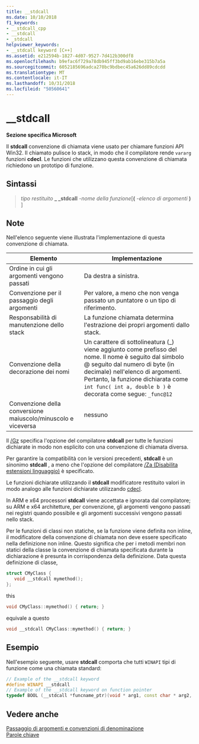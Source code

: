 ```yaml
---
title: __stdcall
ms.date: 10/10/2018
f1_keywords:
- __stdcall_cpp
- __stdcall
- _stdcall
helpviewer_keywords:
- __stdcall keyword [C++]
ms.assetid: e212594b-1827-4d07-9527-7d412b300df8
ms.openlocfilehash: b9efac6f729a78db945ff3bd9ab16ebe315b7a5a
ms.sourcegitcommit: 6052185696adca270bc9bdbec45a626dd89cdcdd
ms.translationtype: MT
ms.contentlocale: it-IT
ms.lasthandoff: 10/31/2018
ms.locfileid: "50560641"
---
```

# <a name="stdcall"></a>__stdcall

**Sezione specifica Microsoft**

Il **stdcall** convenzione di chiamata viene usato per chiamare funzioni API Win32. Il chiamato pulisce lo stack, in modo che il compilatore rende `vararg` funzioni **cdecl**. Le funzioni che utilizzano questa convenzione di chiamata richiedono un prototipo di funzione.

## <a name="syntax"></a>Sintassi

> *tipo restituito*  **\_ \_stdcall** *-nome della funzione*[**(** *-elenco di argomenti* **)** ]

## <a name="remarks"></a>Note

Nell'elenco seguente viene illustrata l'implementazione di questa convenzione di chiamata.

|Elemento|Implementazione|
|-------------|--------------------|
|Ordine in cui gli argomenti vengono passati|Da destra a sinistra.|
|Convenzione per il passaggio degli argomenti|Per valore, a meno che non venga passato un puntatore o un tipo di riferimento.|
|Responsabilità di manutenzione dello stack|La funzione chiamata determina l'estrazione dei propri argomenti dallo stack.|
|Convenzione della decorazione dei nomi|Un carattere di sottolineatura (_) viene aggiunto come prefisso del nome. Il nome è seguito dal simbolo @ seguito dal numero di byte (in decimale) nell'elenco di argomenti. Pertanto, la funzione dichiarata come `int func( int a, double b )` è decorata come segue: `_func@12`|
|Convenzione della conversione maiuscolo/minuscolo e viceversa|nessuno|

Il [/Gz](../build/reference/gd-gr-gv-gz-calling-convention.md) specifica l'opzione del compilatore **stdcall** per tutte le funzioni dichiarate in modo non esplicito con una convenzione di chiamata diversa.

Per garantire la compatibilità con le versioni precedenti, **stdcall** è un sinonimo **stdcall** , a meno che l'opzione del compilatore [/Za \(Disabilita estensioni linguaggio)](../build/reference/za-ze-disable-language-extensions.md) è specificato.

Le funzioni dichiarate utilizzando il **stdcall** modificatore restituito valori in modo analogo alle funzioni dichiarate utilizzando [cdecl](../cpp/cdecl.md).

In ARM e x64 processori **stdcall** viene accettata e ignorata dal compilatore; su ARM e x64 architetture, per convenzione, gli argomenti vengono passati nei registri quando possibile e gli argomenti successivi vengono passati nello stack.

Per le funzioni di classi non statiche, se la funzione viene definita non inline, il modificatore della convenzione di chiamata non deve essere specificato nella definizione non inline. Questo significa che per i metodi membri non statici della classe la convenzione di chiamata specificata durante la dichiarazione è presunta in corrispondenza della definizione. Data questa definizione di classe,

```cpp
struct CMyClass {
   void __stdcall mymethod();
};
```

this

```cpp
void CMyClass::mymethod() { return; }
```

equivale a questo

```cpp
void __stdcall CMyClass::mymethod() { return; }
```

## <a name="example"></a>Esempio

Nell'esempio seguente, usare **stdcall** comporta che tutti `WINAPI` tipi di funzione come una chiamata standard:

```cpp
// Example of the __stdcall keyword
#define WINAPI __stdcall
// Example of the __stdcall keyword on function pointer
typedef BOOL (__stdcall *funcname_ptr)(void * arg1, const char * arg2, DWORD flags, ...);
```

## <a name="see-also"></a>Vedere anche

[Passaggio di argomenti e convenzioni di denominazione](../cpp/argument-passing-and-naming-conventions.md)<br/>
[Parole chiave](../cpp/keywords-cpp.md)